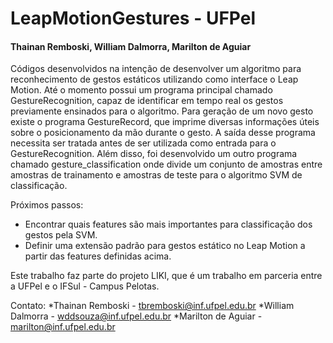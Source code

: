# LeapMotionGestures - UFPel
#### Thainan Remboski, William Dalmorra, Marilton de Aguiar

Códigos desenvolvidos na intenção de desenvolver um algoritmo para reconhecimento de gestos estáticos utilizando como interface o Leap Motion. Até o momento possui um programa principal chamado GestureRecognition, capaz de identificar em tempo real os gestos previamente ensinados para o algoritmo. Para geração de um novo gesto existe o programa GestureRecord, que imprime diversas informações úteis sobre o posicionamento da mão durante o gesto. A saída desse programa necessita ser tratada antes de ser utilizada como entrada para o GestureRecognition. Além disso, foi desenvolvido um outro programa chamado gesture_classification onde divide um conjunto de amostras entre amostras de trainamento e amostras de teste para o algoritmo SVM de classificação.

Próximos passos:
 - Encontrar quais features são mais importantes para classificação dos gestos pela SVM.
 - Definir uma extensão padrão para gestos estático no Leap Motion a partir das features definidas acima.

Este trabalho faz parte do projeto LIKI, que é um trabalho em parceria entre a UFPel e o IFSul - Campus Pelotas.

Contato:
	*Thainan Remboski - tbremboski@inf.ufpel.edu.br
	*William Dalmorra - wddsouza@inf.ufpel.edu.br
	*Marilton de Aguiar - marilton@inf.ufpel.edu.br
